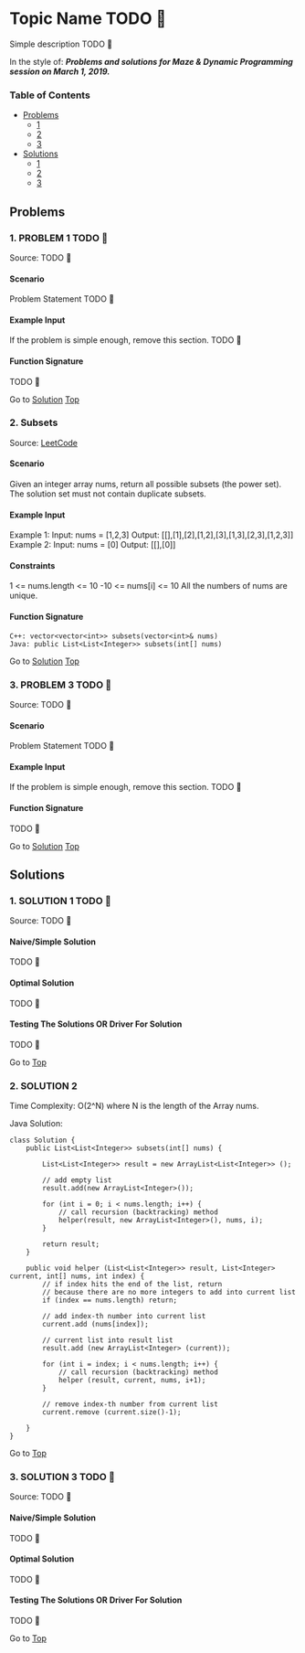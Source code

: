 <!-- Don't remove -->
<a name="top"/>

# Topic Name TODO :bug:

Simple description TODO :bug:

In the style of:
***Problems and solutions for Maze & Dynamic Programming session on March 1, 2019.***

### Table of Contents

* [Problems](#problems)
  * [1](#p1)
  * [2](#p2) 
  * [3](#p3)
* [Solutions](#solutions)
  * [1](#s1)
  * [2](#s2)
  * [3](#s3)

<!-- Don't remove -->
<a name="problems"/>

## Problems

<a name="p1"/>

### 1. PROBLEM 1 TODO :bug:

Source: TODO :bug:

#### Scenario

Problem Statement TODO :bug:

#### Example Input

If the problem is simple enough, remove this section. TODO :bug:

#### Function Signature

TODO :bug:

<!-- Don't remove -->
Go to [Solution](#s1)   [Top](#top)

<!-- Don't remove -->
<a name="p2"/>

### 2. Subsets

Source: [LeetCode](https://leetcode.com/problems/subsets/)

#### Scenario

Given an integer array nums, return all possible subsets (the power set).
The solution set must not contain duplicate subsets.

#### Example Input

Example 1:
Input: nums = [1,2,3]
Output: [[],[1],[2],[1,2],[3],[1,3],[2,3],[1,2,3]]
Example 2:
Input: nums = [0]
Output: [[],[0]]

#### Constraints

1 <= nums.length <= 10
-10 <= nums[i] <= 10
All the numbers of nums are unique.

#### Function Signature

```
C++: vector<vector<int>> subsets(vector<int>& nums)
Java: public List<List<Integer>> subsets(int[] nums)
``` 

<!-- Don't remove -->
Go to [Solution](#s2)   [Top](#top)

<!-- Don't remove -->
<a name="p3"/>

### 3. PROBLEM 3 TODO :bug:

Source: TODO :bug:

#### Scenario

Problem Statement TODO :bug:

#### Example Input

If the problem is simple enough, remove this section. TODO :bug:

#### Function Signature

TODO :bug:

<!-- Don't remove -->
Go to [Solution](#s3)   [Top](#top)

<!-- Don't remove -->
<a name="solutions"/>

## Solutions

<!-- Don't remove -->
<a name="s1"/>

### 1. SOLUTION 1 TODO :bug:

Source: TODO :bug:

#### Naive/Simple Solution

TODO :bug:

#### Optimal Solution

TODO :bug:

#### Testing The Solutions OR Driver For Solution

TODO :bug:

<!-- Don't remove -->
Go to [Top](#top)

<!-- Don't remove -->
<a name="s2"/>

### 2. SOLUTION 2
Time Complexity: O(2^N) where N is the length of the Array nums.

Java Solution:

```
class Solution {
    public List<List<Integer>> subsets(int[] nums) {
        
        List<List<Integer>> result = new ArrayList<List<Integer>> ();
        
        // add empty list
        result.add(new ArrayList<Integer>());
                
        for (int i = 0; i < nums.length; i++) {
            // call recursion (backtracking) method 
            helper(result, new ArrayList<Integer>(), nums, i);
        }
        
        return result;
    }
    
    public void helper (List<List<Integer>> result, List<Integer> current, int[] nums, int index) {
        // if index hits the end of the list, return
        // because there are no more integers to add into current list
        if (index == nums.length) return;
                    
        // add index-th number into current list
        current.add (nums[index]);
        
        // current list into result list
        result.add (new ArrayList<Integer> (current));
        
        for (int i = index; i < nums.length; i++) {
            // call recursion (backtracking) method
            helper (result, current, nums, i+1);
        }
        
        // remove index-th number from current list
        current.remove (current.size()-1);
        
    }
}
```


<!-- Don't remove -->
Go to [Top](#top)

<!-- Don't remove -->
<a name="s3"/>

### 3. SOLUTION 3 TODO :bug:

Source: TODO :bug:

#### Naive/Simple Solution 

TODO :bug:

#### Optimal Solution

TODO :bug:

#### Testing The Solutions OR Driver For Solution

TODO :bug:

<!-- Don't remove -->
Go to [Top](#top)
